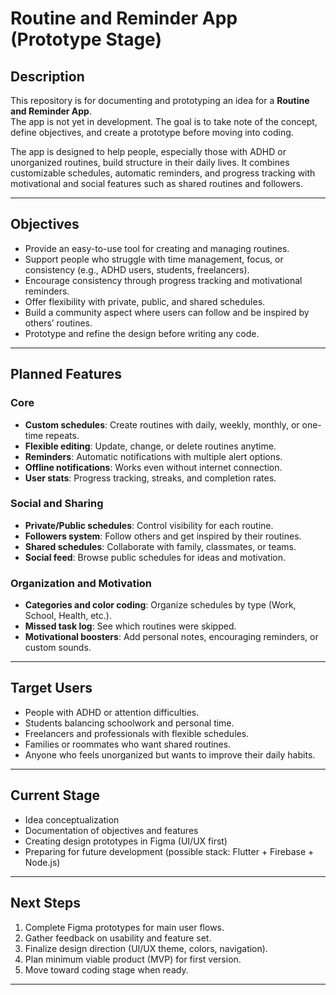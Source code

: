 # Routine and Reminder App (Prototype Stage)

## Description
This repository is for documenting and prototyping an idea for a **Routine and Reminder App**.  
The app is not yet in development. The goal is to take note of the concept, define objectives, and create a prototype before moving into coding.  

The app is designed to help people, especially those with ADHD or unorganized routines, build structure in their daily lives. It combines customizable schedules, automatic reminders, and progress tracking with motivational and social features such as shared routines and followers.

---

## Objectives
- Provide an easy-to-use tool for creating and managing routines.  
- Support people who struggle with time management, focus, or consistency (e.g., ADHD users, students, freelancers).  
- Encourage consistency through progress tracking and motivational reminders.  
- Offer flexibility with private, public, and shared schedules.  
- Build a community aspect where users can follow and be inspired by others’ routines.  
- Prototype and refine the design before writing any code.  

---

## Planned Features

### Core
- **Custom schedules**: Create routines with daily, weekly, monthly, or one-time repeats.  
- **Flexible editing**: Update, change, or delete routines anytime.  
- **Reminders**: Automatic notifications with multiple alert options.  
- **Offline notifications**: Works even without internet connection.  
- **User stats**: Progress tracking, streaks, and completion rates.  

### Social and Sharing
- **Private/Public schedules**: Control visibility for each routine.  
- **Followers system**: Follow others and get inspired by their routines.  
- **Shared schedules**: Collaborate with family, classmates, or teams.  
- **Social feed**: Browse public schedules for ideas and motivation.  

### Organization and Motivation
- **Categories and color coding**: Organize schedules by type (Work, School, Health, etc.).  
- **Missed task log**: See which routines were skipped.  
- **Motivational boosters**: Add personal notes, encouraging reminders, or custom sounds.  

---

## Target Users
- People with ADHD or attention difficulties.  
- Students balancing schoolwork and personal time.  
- Freelancers and professionals with flexible schedules.  
- Families or roommates who want shared routines.  
- Anyone who feels unorganized but wants to improve their daily habits.  

---

## Current Stage
- Idea conceptualization  
- Documentation of objectives and features  
- Creating design prototypes in Figma (UI/UX first)  
- Preparing for future development (possible stack: Flutter + Firebase + Node.js)  

---

## Next Steps
1. Complete Figma prototypes for main user flows.  
2. Gather feedback on usability and feature set.  
3. Finalize design direction (UI/UX theme, colors, navigation).  
4. Plan minimum viable product (MVP) for first version.  
5. Move toward coding stage when ready.  

---
